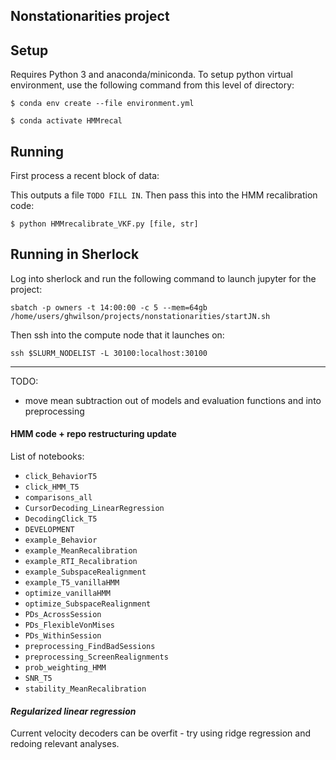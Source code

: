## **Nonstationarities project**


## Setup 
Requires Python 3 and anaconda/miniconda. To setup python virtual environment, use the following command from this level of directory:

`$ conda env create --file environment.yml`

`$ conda activate HMMrecal`

## Running 

First process a recent block of data: 

This outputs a file `TODO FILL IN`. Then pass this into the HMM recalibration code: 

`$ python HMMrecalibrate_VKF.py [file, str]`

## Running in Sherlock

Log into sherlock and run the following command to launch jupyter for the project:

`sbatch -p owners -t 14:00:00 -c 5 --mem=64gb /home/users/ghwilson/projects/nonstationarities/startJN.sh`

Then ssh into the compute node that it launches on:

`ssh $SLURM_NODELIST -L 30100:localhost:30100`

---------------------------

TODO:
- move mean subtraction out of models and evaluation functions and into preprocessing



#### HMM code + repo restructuring update
 
List of notebooks:
- `click_BehaviorT5`
- `click_HMM_T5`
- `comparisons_all`
- `CursorDecoding_LinearRegression` 
- `DecodingClick_T5`
- `DEVELOPMENT`
- `example_Behavior`
- `example_MeanRecalibration` 
- `example_RTI_Recalibration`
- `example_SubspaceRealignment` 
- `example_T5_vanillaHMM`
- `optimize_vanillaHMM`
- `optimize_SubspaceRealignment` 
- `PDs_AcrossSession`
- `PDs_FlexibleVonMises`
- `PDs_WithinSession`
- `preprocessing_FindBadSessions`
- `preprocessing_ScreenRealignments`
- `prob_weighting_HMM`
- `SNR_T5` 
- `stability_MeanRecalibration`


#### *Regularized linear regression*

Current velocity decoders can be overfit - try using ridge regression and redoing relevant analyses. 
